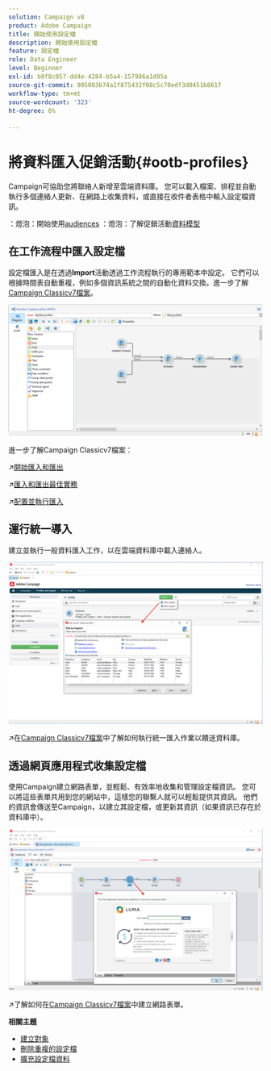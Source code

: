 ```yaml
---
solution: Campaign v8
product: Adobe Campaign
title: 開始使用設定檔
description: 開始使用設定檔
feature: 設定檔
role: Data Engineer
level: Beginner
exl-id: b0f8c057-dd4e-4284-b5a4-157986a1d95a
source-git-commit: 905003b74a1f875432f08c5c70edf3d0451b861f
workflow-type: tm+mt
source-wordcount: '323'
ht-degree: 6%

---
```


# 將資料匯入促銷活動{#ootb-profiles}

Campaign可協助您將聯絡人新增至雲端資料庫。 您可以載入檔案、排程並自動執行多個連絡人更新、在網路上收集資料，或直接在收件者表格中輸入設定檔資訊。

：燈泡：開始使用[audiences](audiences.md)
：燈泡：了解促銷活動[資料模型](../dev/datamodel.md)

## 在工作流程中匯入設定檔

設定檔匯入是在透過&#x200B;**Import**&#x200B;活動透過工作流程執行的專用範本中設定。 它們可以根據時間表自動重複，例如多個資訊系統之間的自動化資料交換。進一步了解[Campaign Classicv7檔案](https://experienceleague.adobe.com/docs/campaign-classic/using/getting-started/importing-and-exporting-data/import-export-workflows.html)。

![](assets/import-wf.png)

進一步了解Campaign Classicv7檔案：

:arrow_upper_right:[開始匯入和匯出](https://experienceleague.adobe.com/docs/campaign-classic/using/getting-started/importing-and-exporting-data/get-started-data-import-export.html)

:arrow_upper_right:[匯入和匯出最佳實務](https://experienceleague.adobe.com/docs/campaign-classic/using/getting-started/importing-and-exporting-data/best-practices/import-export-best-practices.html)

:arrow_upper_right:[配置並執行匯入](https://experienceleague.adobe.com/docs/campaign-classic/using/getting-started/importing-and-exporting-data/generic-imports-exports/executing-import-jobs.html)

## 運行統一導入

建立並執行一般資料匯入工作，以在雲端資料庫中載入連絡人。

![](assets/new-import.png)

:arrow_upper_right:在[Campaign Classicv7檔案](https://experienceleague.adobe.com/docs/campaign-classic/using/getting-started/importing-and-exporting-data/generic-imports-exports/about-generic-imports-exports.html)中了解如何執行統一匯入作業以饋送資料庫。

## 透過網頁應用程式收集設定檔

使用Campaign建立網路表單，並輕鬆、有效率地收集和管理設定檔資訊。 您可以將這些表單共用到您的網站中，這樣您的聯繫人就可以輕鬆提供其資訊。 他們的資訊會傳送至Campaign，以建立其設定檔，或更新其資訊（如果資訊已存在於資料庫中）。

![](assets/web-form-page.png)

:arrow_upper_right:了解如何在[Campaign Classicv7檔案](https://experienceleague.adobe.com/docs/campaign-classic/using/designing-content/web-forms/about-web-forms.html)中建立網路表單。

**相關主題**

* [建立對象](audiences.md)
* [刪除重複的設定檔](https://experienceleague.adobe.com/docs/campaign-classic/using/automating-with-workflows/use-cases/data-management/deduplication-merge.html)
* [擴充設定檔資料](https://experienceleague.adobe.com/docs/campaign-classic/using/automating-with-workflows/use-cases/data-management/enriching-data.html)
